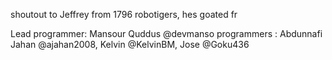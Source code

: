 shoutout to Jeffrey from 1796 robotigers, hes goated fr

Lead programmer: Mansour Quddus @devmanso
programmers : Abdunnafi Jahan @ajahan2008, Kelvin @KelvinBM, Jose @Goku436